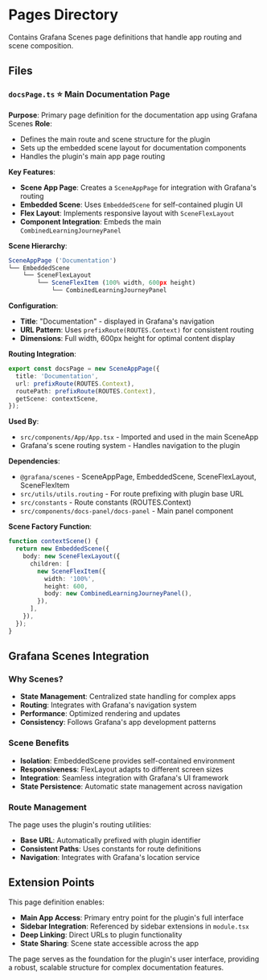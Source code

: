 # Pages Directory

Contains Grafana Scenes page definitions that handle app routing and scene composition.

## Files

### `docsPage.ts` ⭐ **Main Documentation Page**

**Purpose**: Primary page definition for the documentation app using Grafana Scenes
**Role**:

- Defines the main route and scene structure for the plugin
- Sets up the embedded scene layout for documentation components
- Handles the plugin's main app page routing

**Key Features**:

- **Scene App Page**: Creates a `SceneAppPage` for integration with Grafana's routing
- **Embedded Scene**: Uses `EmbeddedScene` for self-contained plugin UI
- **Flex Layout**: Implements responsive layout with `SceneFlexLayout`
- **Component Integration**: Embeds the main `CombinedLearningJourneyPanel`

**Scene Hierarchy**:

```typescript
SceneAppPage ('Documentation')
└── EmbeddedScene
    └── SceneFlexLayout
        └── SceneFlexItem (100% width, 600px height)
            └── CombinedLearningJourneyPanel
```

**Configuration**:

- **Title**: "Documentation" - displayed in Grafana's navigation
- **URL Pattern**: Uses `prefixRoute(ROUTES.Context)` for consistent routing
- **Dimensions**: Full width, 600px height for optimal content display

**Routing Integration**:

```typescript
export const docsPage = new SceneAppPage({
  title: 'Documentation',
  url: prefixRoute(ROUTES.Context),
  routePath: prefixRoute(ROUTES.Context),
  getScene: contextScene,
});
```

**Used By**:

- `src/components/App/App.tsx` - Imported and used in the main SceneApp
- Grafana's scene routing system - Handles navigation to the plugin

**Dependencies**:

- `@grafana/scenes` - SceneAppPage, EmbeddedScene, SceneFlexLayout, SceneFlexItem
- `src/utils/utils.routing` - For route prefixing with plugin base URL
- `src/constants` - Route constants (ROUTES.Context)
- `src/components/docs-panel/docs-panel` - Main panel component

**Scene Factory Function**:

```typescript
function contextScene() {
  return new EmbeddedScene({
    body: new SceneFlexLayout({
      children: [
        new SceneFlexItem({
          width: '100%',
          height: 600,
          body: new CombinedLearningJourneyPanel(),
        }),
      ],
    }),
  });
}
```

## Grafana Scenes Integration

### Why Scenes?

- **State Management**: Centralized state handling for complex apps
- **Routing**: Integrates with Grafana's navigation system
- **Performance**: Optimized rendering and updates
- **Consistency**: Follows Grafana's app development patterns

### Scene Benefits

- **Isolation**: EmbeddedScene provides self-contained environment
- **Responsiveness**: FlexLayout adapts to different screen sizes
- **Integration**: Seamless integration with Grafana's UI framework
- **State Persistence**: Automatic state management across navigation

### Route Management

The page uses the plugin's routing utilities:

- **Base URL**: Automatically prefixed with plugin identifier
- **Consistent Paths**: Uses constants for route definitions
- **Navigation**: Integrates with Grafana's location service

## Extension Points

This page definition enables:

- **Main App Access**: Primary entry point for the plugin's full interface
- **Sidebar Integration**: Referenced by sidebar extensions in `module.tsx`
- **Deep Linking**: Direct URLs to plugin functionality
- **State Sharing**: Scene state accessible across the app

The page serves as the foundation for the plugin's user interface, providing a robust, scalable structure for complex documentation features.
